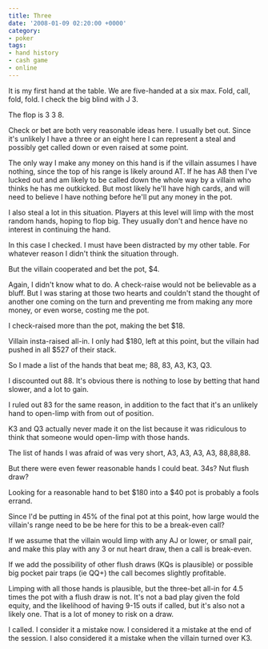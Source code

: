 ```yaml
---
title: Three
date: '2008-01-09 02:20:00 +0000'
category:
- poker
tags:
- hand history
- cash game
- online
---
```

It is my first hand at the table. We are five-handed at a six max. Fold, call,
fold, fold. I check the big blind with J 3.

The flop is 3 3 8.

Check or bet are both very reasonable ideas here. I usually bet out. Since it's
unlikely I have a three or an eight here I can represent a steal and possibly
get called down or even raised at some point.

The only way I make any money on this hand is if the villain assumes I have
nothing, since the top of his range is likely around AT. If he has A8 then I've
lucked out and am likely to be called down the whole way by a villain who thinks
he has me outkicked. But most likely he'll have high cards, and will need to
believe I have nothing before he'll put any money in the pot.

I also steal a lot in this situation. Players at this level will limp with the
most random hands, hoping to flop big. They usually don't and hence have no
interest in continuing the hand.

In this case I checked. I must have been distracted by my other table. For
whatever reason I didn't think the situation through.

But the villain cooperated and bet the pot, $4.

Again, I didn't know what to do. A check-raise would not be believable as a
bluff. But I was staring at those two hearts and couldn't stand the thought of
another one coming on the turn and preventing me from making any more money, or
even worse, costing me the pot.

I check-raised more than the pot, making the bet $18.

Villain insta-raised all-in. I only had $180, left at this point, but the
villain had pushed in all $527 of their stack.

So I made a list of the hands that beat me; 88, 83, A3, K3, Q3.

I discounted out 88. It's obvious there is nothing to lose by betting that hand
slower, and a lot to gain.

I ruled out 83 for the same reason, in addition to the fact that it's an
unlikely hand to open-limp with from out of position.

K3 and Q3 actually never made it on the list because it was ridiculous to think
that someone would open-limp with those hands.

The list of hands I was afraid of was very short, A3, A3, A3, A3, 88,88,88.

But there were even fewer reasonable hands I could beat. 34s? Nut flush draw?

Looking for a reasonable hand to bet $180 into a $40 pot is probably a fools
errand.

Since I'd be putting in 45% of the final pot at this point, how large would the
villain's range need to be be here for this to be a break-even call?

If we assume that the villain would limp with any AJ or lower, or small pair,
and make this play with any 3 or nut heart draw, then a call is break-even.

If we add the possibility of other flush draws (KQs is plausible) or possible
big pocket pair traps (ie QQ+) the call becomes slightly profitable.

Limping with all those hands is plausible, but the three-bet all-in for 4.5
times the pot with a flush draw is not. It's not a bad play given the fold
equity, and the likelihood of having 9-15 outs if called, but it's also not a
likely one. That is a lot of money to risk on a draw.

I called. I consider it a mistake now. I considered it a mistake at the end of
the session. I also considered it a mistake when the villain turned over K3.
